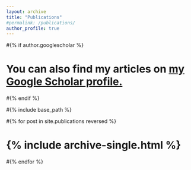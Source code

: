 ```yaml
---
layout: archive
title: "Publications"
#permalink: /publications/
author_profile: true
---
```


<script src="https://bibbase.org/service/mendeley/74c52b30-dfe0-36a7-acfb-14950def9662?jsonp=1"></script> 

#{% if author.googlescholar %}
#  You can also find my articles on <u><a href="{{author.googlescholar}}">my Google Scholar profile</a>.</u>
#{% endif %}

#{% include base_path %}

#{% for post in site.publications reversed %}
#  {% include archive-single.html %}
#{% endfor %}

